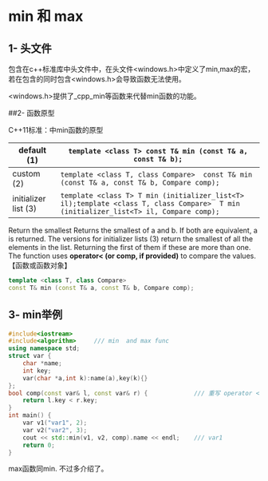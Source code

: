 # min 和 max

## 1- 头文件

包含在c++标准库中头文件<algorithm>中，在头文件<windows.h>中定义了min,max的宏，若在包含<algorithm>的同时包含<windows.h>会导致函数无法使用。

<windows.h>提供了_cpp_min等函数来代替min函数的功能。



##2- 函数原型

C++11标准：<algorithm>中min函数的原型

| default (1)          | `template <class T> const T& min (const T& a, const T& b);`  |
| -------------------- | ------------------------------------------------------------ |
| custom (2)           | `template <class T, class Compare>  const T& min (const T& a, const T& b, Compare comp);` |
| initializer list (3) | `template <class T> T min (initializer_list<T> il);template <class T, class Compare>  T min (initializer_list<T> il, Compare comp);` |

Return the smallest
Returns the smallest of a and b. If both are equivalent, a is returned.
The versions for initializer lists (3) return the smallest of all the elements in the list. Returning the first of them if these are more than one.
The function uses **operator< (or comp, if provided)** to compare the values.【函数或函数对象】

```cpp
template <class T, class Compare>  
const T& min (const T& a, const T& b, Compare comp); 
```

## 3- min举例

```cpp
#include<iostream>
#include<algorithm>     /// min  and max func
using namespace std;
struct var {
    char *name;
    int key;
    var(char *a,int k):name(a),key(k){}
};
bool comp(const var& l, const var& r) {        		/// 重写 operator <
    return l.key < r.key;
}
int main() {
    var v1("var1", 2);
    var v2("var2", 3);
    cout << std::min(v1, v2, comp).name << endl;    /// var1
    return 0;
}
```

max函数同min. 不过多介绍了。









